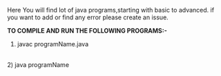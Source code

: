 <p>Here You will find lot of java programs,starting with basic to advanced.
if you want to add or find any error please create an issue.</p>

<b>TO COMPILE AND RUN THE FOLLOWING PROGRAMS:-</b>
<br/>
1) javac programName.java
<br />
2) java programName
